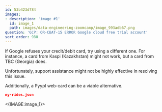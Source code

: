 ```yaml
---
id: 53b423d784
images:
- description: 'image #1'
  id: image_1
  path: images/data-engineering-zoomcamp/image_993adb67.png
question: 'GCP: OR-CBAT-15 ERROR Google cloud free trial account'
sort_order: 980
---
```


If Google refuses your credit/debit card, try using a different one. For instance, a card from Kaspi (Kazakhstan) might not work, but a card from TBC (Georgia) does.

Unfortunately, support assistance might not be highly effective in resolving this issue.

Additionally, a Pyypl web-card can be a viable alternative.

```json
ny-rides.json
```

<{IMAGE:image_1}>
